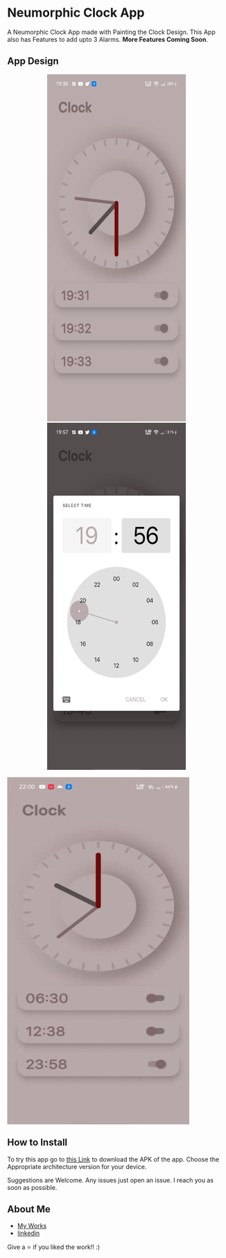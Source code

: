 # Neumorphic Clock App

A Neumorphic Clock App made with Painting the Clock Design. This App also has Features to 
add upto 3 Alarms. **More Features Coming Soon**.

## App Design
<p align = "middle">
<img src = "/screenshots/homescreen.jpg" width="320" height = "800"></img>
<img src = "/screenshots/choose_time.jpg" width="320" height = "800"></img>
</p>

<img align = "middle" src = "/screenshots/video.gif" width="420" height = "800"></img>

 
## How to Install

To try this app go to [this Link]() to download the APK of the app. Choose the Appropriate
architecture version for your device.

Suggestions are Welcome. Any issues just open an issue. I reach you as soon as possible.

## About Me
- [My Works](https://github.com/Poujhit)
- [linkedin](https://www.linkedin.com/in/poujhit-mu-41586a194/)

Give a ⭐ if you liked the work!! :)

